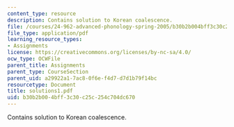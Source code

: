 ```yaml
---
content_type: resource
description: Contains solution to Korean coalescence.
file: /courses/24-962-advanced-phonology-spring-2005/b30b2b004bff3c30c25c254c704dc670_solutions1.pdf
file_type: application/pdf
learning_resource_types:
- Assignments
license: https://creativecommons.org/licenses/by-nc-sa/4.0/
ocw_type: OCWFile
parent_title: Assignments
parent_type: CourseSection
parent_uid: a29922a1-7ac8-0f6e-f4d7-d7d1b79f14bc
resourcetype: Document
title: solutions1.pdf
uid: b30b2b00-4bff-3c30-c25c-254c704dc670
---
```

Contains solution to Korean coalescence.